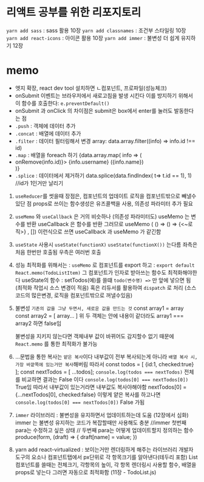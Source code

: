 # 리액트 공부를 위한 리포지토리

`yarn add sass` : sass 활용 10장
`yarn add classnames` : 조건부 스타일링 10장
`yarn add react-icons` : 아이콘 활용 10장
`yarn add immer` : 불변성 더 쉽게 유지하기 12장

# memo

- 엣지 확장, react dev tool 설치하면
  ㄴ컴포넌트, 프로파일(성능체크)
- onSubmit 이벤트는 브라우저에서 새로고침을 발생 시킨다
  이를 방지하기 위해서 이 함수를 호출한다: `e.preventDefault()`
- onSubmit 과 onClick 의 차이점은 submit은 box에서 enter를 눌러도 발동한다는 점
- `.push` : 객체에 데이터 추가
- `.concat` : 배열에 데이터 추가
- `.filter` : 데이터 필터링해서 변경
  array: data.array.filter((info) => info.id !== id)
- `.map` : 배열을 foreach 하기
  {data.array.map( info => (
  <li key={info.id} onClick={() => onRemove(info.id)}>
  {info.username} ({info.name})
  </li> )}
- `.splice` : 데이터에서 제거하기
  data.splice(data.findIndex( t=> t.id == 1), 1) //id가 1인거만 날리기

1. `useReducer`를 썻을때 장점은, 컴포넌트의 업데이트 로직을 컴포넌트밖으로 빼낼수있단 점
   props로 쓰이는 함수생성은 유즈콜백을 사용, 의존성 파라미터 추가 필요

2. `useMemo` 와 `useCallback` 은 거의 비슷하나 (의존성 파라미터도)
   useMemo 는 변수를 반환
   useCallback 은 함수를 반환
   그러므로
   useMemo ( () => () => {<~로직>} , [])
   이런식으로 쓰면 useCallback 과 useMemo 가 같긴함

3. `useState` 사용시 `useState(functionX)` `useState(functionX())` 는다름
   좌측은 처음 한번만 호출됨
   우측은 여러번 호출

4. 성능 최적화를 위해서는 :
   `useMemo` 로 컴포넌트를 export 하고 : `export default React.memo(TodoListItem)`
   그 컴포넌트가 인자로 받아쓰는 함수도 최적화해야한다
   useState의 함수 : setTodos(예)를 쓸떄 `todo(변수명) =>` 만 앞에 넣으면 됨 (최적화 작업시 소스 변경이 적음)
   혹은 리듀서를 활용하여 `dispatch` 로 처리 (소스코드의 많은변경, 로직을 컴포넌트밖으로 꺼낼수있음)

5. 불변성
   `기존의 값을 그냥 두면서, 새로운 값을 만드는 것`
   const array1 = array
   const array2 = [ array... ]
   위 두 객체는 안에 내용이 같더라도
   array1 === array2 하면 false임

   불변성을 지키지 않는다면 객체내부 값이 바뀌어도 감지할수 없기 때문에
   `React.memo` 를 통한 최적화가 불가능

6. ...문법을 통한 복사는 `얕은 복사`이다
   내부값이 전부 복사되는게 아니라 `배열 복사 시, 가장 바깥쪽에 있는거만 복사`해버림
   따라서
   const todos = [ {id:1, checked:true} ];
   const nextTodos = [ ...todos];
   `console.log(todos === nextTodos)` 전체를 비교하면 결과는 False 이다
   `console.log(todos[0] === nextTodos[0])` True임
   따라서 내부값이 있는거라면 내부값도 복사야해야함
   nextTodos[0] = {...nextTodos[0], checked:false} 이렇게 얕은 복사를 하고나면
   `console.log(todos[0] === nextTodos[0])` False 가됨

7. `immer` 라이브러리 : 불변성을 유지하면서 업데이트하는데 도움 (12장에서 심화)
   immer 는 불변성 유지하는 코드가 복잡할때만 사용해도 충분
   //immer 첫번째 para는 수정하고 싶은 상태
   // 두번째 para는 어떻게 업데이트할지 정의하는 함수
   produce(form, (draft) => {
   draft[name] = value;
   })
8. yarn add react-virtualized : 보이는거만 렌더링하게 해주는 라이브러리
   개발자도구의 요소나 컴포넌트탭에서 px단위로 각 항목크기를 알아낸다(테두리 포함)
   List 컴포넌트를 쓸때는 전체크기, 각항목의 높이, 각 항목 렌더링시 사용할 함수, 배열을 props로 넣는다
   그러면 자동으로 최적화함 (11장 - TodoList.js)
